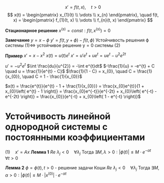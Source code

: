 $$
x' = f(t, x), \quad t > 0 
$$
$$
x(t) = \begin{pmatrix}
x_{1}(t) \\
\vdots \\
x_{n}
\end{pmatrix}, \quad f(t, x) = \begin{pmatrix}
f_{1}(t, x) \\
\vdots \\
f_{n}(t, x)
\end{pmatrix} 
$$

**Стационарное решение**
	$x^{(s)}=const: f(t, x^{(s)})=0$

**Замечание**
	$y = x - \phi$
	$y' = f(t, y + \phi) - f(t, \phi)$
Устойчивость решения $\mathsf{\phi}$ системы $\mathsf{\left( 1 \right) \iff }$ устойчивое решение $\mathsf{y = 0}$ системы $\mathsf{(2)}$


**Пример**
$x' = x - x^{2}$
$x(t) = u(t)e^{t}$
$x' = u'e^{t} + ue^{t} = ue^{t} - u^{2}e^{2t}$

$u' = -u^{2}e^{t}$
$\int \frac{du}{u^{2}} = -\int e^{t}dt$
$-\frac{1}{u} = -e^{t} + C \quad u = \frac{1}{e^{t} - C}$
$\frac{1}{1 - C} = x_{0}, \quad C = \frac{1}{x_{0}}, \quad C = 1 - \frac{1}{x_{0}}$

$x(t) = \frac{e^{t}}{e^{t} - 1 + \frac{1}{x_{0}}} = \frac{x_{0}e^{t}}{1 + x_{0}\left( e^{t} - 1 \right)} = \frac{x_{0}e^{-t}}{e^{-2t} + x_{0}\left( e^{-t} - e^{-2t} \right)} = \frac{x_{0}}{e^{-t} + x_{0}\left( 1 - e^{-t} \right)}$ 

# Устойчивость линейной однородной системы с постоянными коэффициентами
$(1)\quad x'=Ax$
**Лемма 1**
	$Re~\lambda_j <0 \quad \forall \lambda_j$
	Тогда $\exists M, \lambda>0: |\phi(t)|\le M\cdot e^{-\alpha t}\quad \forall t>0$

**Лемма 2**
	$\phi=\phi(t),t>0$ - решение задачи Коши
	$Re~\lambda_j <0 \quad \forall \lambda_j$
	Тогда $\exists M,\alpha >0: |\phi(t)|\le M\cdot|x^{(0)}|\cdot e^{-\alpha t}$
	